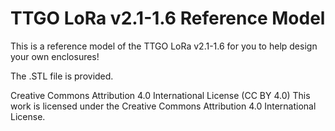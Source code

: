 
# TTGO LoRa v2.1-1.6 Reference Model

This is a reference model of the TTGO LoRa v2.1-1.6 for you to help design your own enclosures!

The .STL file is provided.


Creative Commons Attribution 4.0 International License (CC BY 4.0) This work is licensed under the Creative Commons Attribution 4.0 International License.
